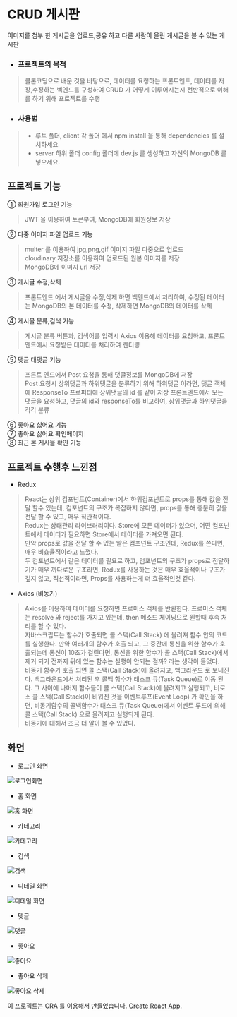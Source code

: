 # CRUD 게시판
이미지를 첨부 한 게시글을 업로드,공유 하고 다른 사람이 올린 게시글을 볼 수 있는 게시판  
+ ### 프로젝트의 목적
> 클론코딩으로 배운 것을 바탕으로, 데이터를 요청하는 프론트엔드, 데이터를 저장,수정하는 벡엔드를 구성하여
> CRUD 가 어떻게 이루어지는지 전반적으로 이해를 하기 위해 프로젝트를 수행
+ ### 사용법
> + 루트 폴더, client 각 폴더 에서 npm install 을 통해 dependencies 를 설치하세요
> + server 하위 폴더 config 폴더에 dev.js 를 생성하고 자신의 MongoDB 를 넣으세요.

## 프로젝트 기능
① 회원가입 로그인 기능  
> JWT 을 이용하여 토큰부여, MongoDB에 회원정보 저장  

② 다중 이미지 파일 업로드 기능  
> multer 를 이용하여 jpg,png,gif 이미지 파일 다중으로 업로드  
> cloudinary 저장소를 이용하여 업로드된 원본 이미지를 저장  
> MongoDB에 이미지 url 저장   

③ 게시글 수정,삭제  
> 프론트엔드 에서 게시글을 수정,삭제 하면 백엔드에서 처리하여, 수정된 데이터는 MongoDB의 본 데이터를 수정, 삭제하면 MongoDB의 데이터를 삭제  

④ 게시물 분류,검색 기능  
> 게시글 분류 버튼과, 검색어를 입력시 Axios 이용해 데이터를 요청하고, 프론트엔드에서 요청받은 데이터를 처리하여 렌더링  

⑤ 댓글 대댓글 기능  
> 프론트 엔드에서 Post 요청을 통해 댓글정보를 MongoDB에 저장  
> Post 요청시 상위댓글과 하위댓글을 분류하기 위해 하위댓글 이라면, 댓글 객체에 ResponseTo 프로퍼티에 상위댓글의 id 를 같이 저장
> 프론트엔드에서 모든 댓글을 요청하고, 댓글의 id와 responseTo를 비교하여, 상위댓글과 하위댓글을 각각 분류  

⑥ 좋아요 싫어요 기능  
⑦ 좋아요 싫어요 확인페이지  
⑧ 최근 본 게시물 확인 기능  

## 프로젝트 수행후 느낀점
+ Redux  
> React는 상위 컴포넌트(Container)에서 하위컴포넌트로 props를 통해 값을 전달 할수 있는데, 컴포넌트의 구조가 복잡하지 않다면, props를 통해 
> 충분히 값을 전달 할 수 있고, 매우 직관적이다.  
> Redux는 상태관리 라이브러리이다. Store에 모든 데이터가 있으며, 어떤 컴포넌트에서 데이터가 필요하면 Store에서 데이터를 가져오면 된다.  
> 만약 props로 값을 전달 할 수 있는 얕은 컴포넌트 구조인데, Redux를 쓴다면, 매우 비효율적이라고 느꼈다.  
> 두 컴포넌트에서 같은 데이터를 필요로 하고, 컴포넌트의 구조가 props로 전달하기가 매우 까다로운 구조라면, Redux를 사용하는 것은 매우 효율적이나
> 구조가 깊지 않고, 직선적이라면, Props를 사용하는게 더 효율적인것 같다.  
+ Axios (비동기)
> Axios를 이용하여 데이터를 요청하면 프로미스 객체를 반환한다. 프로미스 객체는 resolve 와 reject를 가지고 있는데, then 메소드 체이닝으로 원할때
> 후속 처리를 할 수 있다.  
> 자바스크립트는 함수가 호출되면 콜 스택(Call Stack) 에 올려져 함수 안의 코드를 실행한다. 만약 여러개의 함수가 호출 되고, 그 중간에 통신을 위한
> 함수가 호출되는데 통신이 10초가 걸린다면, 통신을 위한 함수가 콜 스택(Call Stack)에서 제거 되기 전까지 뒤에 있는 함수는 실행이 안되는 걸까? 라는 생각이 들었다.  
> 비동기 함수가 호출 되면 콜 스택(Call Stack)에 올려지고, 백그라운드 로 보내진다. 백그라운드에서 처리된 후 콜백 함수가 태스크 큐(Task Queue)로
> 이동 된다. 그 사이에 나머지 함수들이 콜 스택(Call Stack)에 올려지고 실행되고, 비로소 콜 스택(Call Stack)이 비워진 것을 이벤트루프(Event Loop)
> 가 확인을 하면, 비동기함수의 콜백함수가 태스크 큐(Task Queue)에서 이벤트 루프에 의해 콜 스택(Call Stack) 으로 올려지고 실행되게 된다.  
> 비동기에 대해서 조금 더 알아 볼 수 있었다.  

## 화면
+ 로그인 화면  

![로그인화면](https://res.cloudinary.com/dhjegsbqv/image/upload/v1622127099/CRUD/login_eabxmm.gif "로그인 화면")  


+ 홈 화면  

![홈 화면](https://res.cloudinary.com/dhjegsbqv/image/upload/v1622127125/CRUD/landing_pvfdik.gif "홈 화면")  
  
  
+ 카테고리  

![카테고리](https://res.cloudinary.com/dhjegsbqv/image/upload/v1622127099/CRUD/category_s768ne.gif "카테고리")  
  
  
+ 검색  

![검색](https://res.cloudinary.com/dhjegsbqv/image/upload/v1622127101/CRUD/search_d7d914.gif "검색")  
  
  
+ 디테일 화면  

![디테일 화면](https://res.cloudinary.com/dhjegsbqv/image/upload/v1622127098/CRUD/detailpage_eraxnb.gif "디테일 화면")  
  
  
+ 댓글  

![댓글](https://res.cloudinary.com/dhjegsbqv/image/upload/v1622127114/CRUD/comment_rtli7g.gif "댓글")  
  
  
+ 좋아요  

![좋아요](https://res.cloudinary.com/dhjegsbqv/image/upload/v1622127100/CRUD/like_coqxmc.gif "좋아요")  
  
  
+ 좋아요 삭제  

![좋아요 삭제](https://res.cloudinary.com/dhjegsbqv/image/upload/v1622127130/CRUD/dislike_n0sfno.gif "좋아요 삭제")  













이 프로젝트는 CRA 를 이용해서 만들었습니다. [Create React App](https://github.com/facebook/create-react-app).
